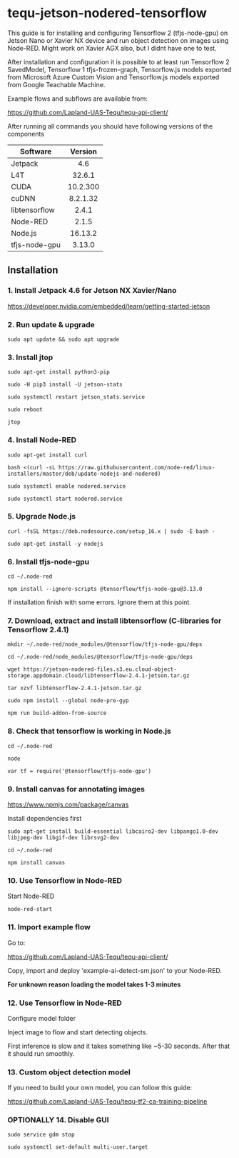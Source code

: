 # tequ-jetson-nodered-tensorflow

This guide is for installing and configuring Tensorflow 2 (tfjs-node-gpu) on Jetson Nano or Xavier NX device and run object detection on images using Node-RED. Might work on Xavier AGX also, but I didnt have one to test. 

After installation and configuration it is possible to at least run Tensorflow 2 SavedModel, Tensorflow 1 tfjs-frozen-graph, Tensorflow.js models exported from Microsoft Azure Custom Vision and Tensorflow.js models exported from Google Teachable Machine. 

Example flows and subflows are available from:

https://github.com/Lapland-UAS-Tequ/tequ-api-client/

After running all commands you should have following versions of the components

| Software      | Version       | 
| ------------- |:-------------:| 
| Jetpack       | 4.6           | 
| L4T           | 32.6.1        | 
| CUDA          | 10.2.300      |  
| cuDNN         | 8.2.1.32	    | 
| libtensorflow | 2.4.1		      | 
| Node-RED	    | 2.1.5	        |
| Node.js       | 16.13.2       |
| tfjs-node-gpu | 3.13.0	      | 

## Installation

### 1. Install Jetpack 4.6 for Jetson NX Xavier/Nano

https://developer.nvidia.com/embedded/learn/getting-started-jetson

### 2. Run update & upgrade

```
sudo apt update && sudo apt upgrade
```

### 3. Install jtop 

```
sudo apt-get install python3-pip
```

```
sudo -H pip3 install -U jetson-stats
```

```
sudo systemctl restart jetson_stats.service
```

```
sudo reboot
```

```
jtop
```

### 4. Install Node-RED 

```
sudo apt-get install curl
```

```
bash <(curl -sL https://raw.githubusercontent.com/node-red/linux-installers/master/deb/update-nodejs-and-nodered)
```

```
sudo systemctl enable nodered.service
```

```
sudo systemctl start nodered.service
```

### 5. Upgrade Node.js 

```
curl -fsSL https://deb.nodesource.com/setup_16.x | sudo -E bash -
```

```
sudo apt-get install -y nodejs
```

### 6. Install tfjs-node-gpu

```
cd ~/.node-red
```

```
npm install --ignore-scripts @tensorflow/tfjs-node-gpu@3.13.0 
```

If installation finish with some errors. Ignore them at this point.

### 7. Download, extract and install libtensorflow (C-libraries for Tensorflow 2.4.1)
```
mkdir ~/.node-red/node_modules/@tensorflow/tfjs-node-gpu/deps
```

```
cd ~/.node-red/node_modules/@tensorflow/tfjs-node-gpu/deps
```

```
wget https://jetson-nodered-files.s3.eu.cloud-object-storage.appdomain.cloud/libtensorflow-2.4.1-jetson.tar.gz
```

```
tar xzvf libtensorflow-2.4.1-jetson.tar.gz
```

```
sudo npm install --global node-pre-gyp
```

```
npm run build-addon-from-source
```

### 8.  Check that tensorflow is working in Node.js

```
cd ~/.node-red
```

```
node
```

```
var tf = require('@tensorflow/tfjs-node-gpu')
```

### 9. Install canvas for annotating images

https://www.npmjs.com/package/canvas

Install dependencies first

```
sudo apt-get install build-essential libcairo2-dev libpango1.0-dev libjpeg-dev libgif-dev librsvg2-dev
```

```
cd ~/.node-red
```

```
npm install canvas
```

### 10. Use Tensorflow in Node-RED

Start Node-RED

```
node-red-start
```

### 11. Import example flow 

Go to:

https://github.com/Lapland-UAS-Tequ/tequ-api-client/

Copy, import and deploy 'example-ai-detect-sm.json' to your Node-RED.

**For unknown reason loading the model takes 1-3 minutes**

### 12. Use Tensorflow in Node-RED

Configure model folder

Inject image to flow and start detecting objects.

First inference is slow and it takes something like ~5-30 seconds. After that it should run smoothly.

### 13. Custom object detection model

If you need to build your own model, you can follow this guide:

https://github.com/Lapland-UAS-Tequ/tequ-tf2-ca-training-pipeline

### OPTIONALLY 14. Disable GUI

```
sudo service gdm stop
```

```
sudo systemctl set-default multi-user.target
```
